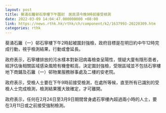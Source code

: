 ```yaml
---
layout: post
title: 葵涌石籬邨石寧樓下午圍封　居民須今晚9時前接受檢測
date: 2022-03-09 14:04:47.000000000 +08:00
link: https://news.rthk.hk/rthk/ch/component/k2/1637993-20220309.htm
categories: rthk
---
```


葵涌石籬（一）邨石寧樓下午2時起被圍封強檢，政府目標是在明日約中午12時完成行動，視乎檢測結果，行動或會延長。

政府表示，石寧樓排放的污水樣本對新冠病毒檢查呈陽性，懷疑大廈有隱形患者，經評估後相關區域感染風險有機會較高，決定圍封強檢，受限區域並不包括石寧樓地下商鋪及石籬（一）邨物業服務辦事處及二樓的安老院。

政府表示，受檢人士要在下午9時前接受檢測，在處所等候，直至所有已識別的受檢人士完成檢測，檢測結果獲大致確定，才可離開。

政府表示，任何在2月24日至3月9日期間曾身處石寧樓內超過兩小時的人士，要在3月11日或之前接受強制檢測。
